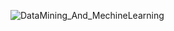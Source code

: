 ![DataMining_And_MechineLearning](/Users/panyongfeng/Documents/basic_framework/wiki/JavaAlg4th/数据科学/pics/DataMining_And_MechineLearning.png)


